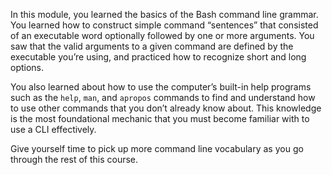 In this module, you learned the basics of the Bash command line grammar. You learned how to construct simple command &ldquo;sentences&rdquo; that consisted of an executable word optionally followed by one or more arguments. You saw that the valid arguments to a given command are defined by the executable you&rsquo;re using, and practiced how to recognize short and long options.

You also learned about how to use the computer&rsquo;s built-in help programs such as the `help`, `man`, and `apropos` commands to find and understand how to use other commands that you don&rsquo;t already know about. This knowledge is the most foundational mechanic that you must become familiar with to use a CLI effectively.

Give yourself time to pick up more command line vocabulary as you go through the rest of this course.
